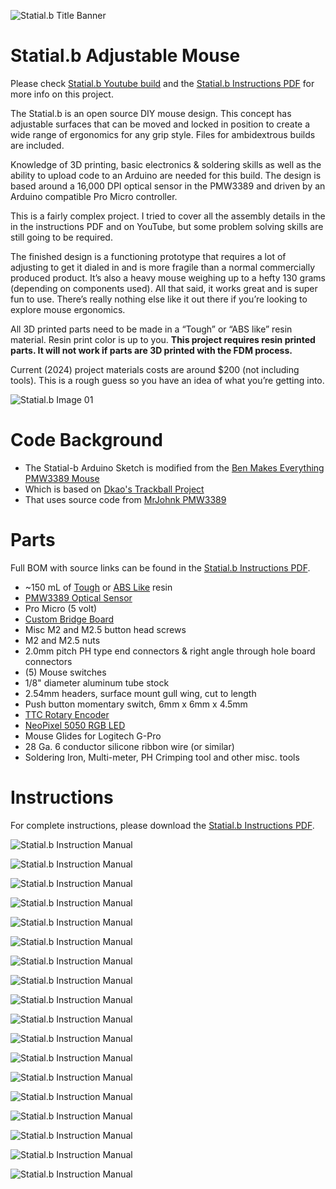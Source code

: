 ![Statial.b Title Banner](img/banner.png)

# Statial.b Adjustable Mouse
Please check [Statial.b Youtube build](youtube) and the [Statial.b Instructions PDF](statial-b_instructions_v01-00.pdf) for more info on this project.

The Statial.b is an open source DIY mouse design. This concept has adjustable surfaces that can be moved and locked in position to create a wide range of ergonomics for any grip style. Files for ambidextrous builds are included.

Knowledge of 3D printing, basic electronics & soldering skills as well as the ability to upload code to an Arduino are needed for this build. The design is based around a 16,000 DPI optical sensor in the PMW3389 and driven by an Arduino compatible Pro Micro controller.

This is a fairly complex project. I tried to cover all the assembly details in the in the instructions PDF and on YouTube, but some problem solving skills are still going to be required.

The finished design is a functioning prototype that requires a lot of adjusting to get it dialed in and is more fragile than a normal commercially produced product. It’s also a heavy mouse weighing up to a hefty 130 grams (depending on components used). All that said, it works great and is super fun to use. There’s really nothing else like it out there if you’re looking to explore mouse ergonomics.

All 3D printed parts need to be made in a “Tough” or “ABS like” resin material. Resin print color is up to you. **This project requires resin printed parts. 
It will not work if parts are 3D printed with the FDM process.**

Current (2024) project materials costs are around $200 (not including tools). This is a rough guess so you have an idea of what you’re getting into.

![Statial.b Image 01](img/image_01.png)


# Code Background
* The Statial-b Arduino Sketch is modified from the [Ben Makes Everything PMW3389 Mouse](https://github.com/BenMakesEverything/PMW3389_Mouse)
* Which is based on [Dkao's Trackball Project](https://github.com/dkao/Kensington_Expert_Mouse_PMW3389_Arduino)
* That uses source code from [MrJohnk PMW3389](https://github.com/mrjohnk/PMW3389DM)

# Parts
Full BOM with source links can be found in the [Statial.b Instructions PDF](statial-b_instructions_v01-00.pdf).

* ~150 mL of [Tough](https://formlabs.com/store/materials/tough-2000-resin/) or [ABS Like](https://store.anycubic.com/products/abs-like-resin-pro-2?srsltid=AfmBOorbNIAT1lDaxvKePQiVIKgR78rkpZjJtzsf-5b1XAJdDYxI4YjZ) resin
* [PMW3389 Optical Sensor](https://www.tindie.com/products/citizenjoe/pmw3389-motion-sensor/)
* Pro Micro (5 volt)
* [Custom Bridge Board](docs/PDF)
* Misc M2 and M2.5 button head screws
* M2 and M2.5 nuts
* 2.0mm pitch PH type end connectors & right angle through hole board connectors
* (5) Mouse switches
* 1/8" diameter aluminum tube stock
* 2.54mm headers, surface mount gull wing, cut to length
* Push button momentary switch, 6mm x 6mm x 4.5mm
* [TTC Rotary Encoder](https://www.amazon.com/dp/B0CF9FS3QS?_encoding=UTF8&psc=1&ref=cm_sw_r_cp_ud_dp_CJSM6787T27A3HG0CDGT&ref_=cm_sw_r_cp_ud_dp_CJSM6787T27A3HG0CDGT&social_share=cm_sw_r_cp_ud_dp_CJSM6787T27A3HG0CDGT&skipTwisterOG=1)
* [NeoPixel 5050 RGB LED](https://www.adafruit.com/product/1655)
* Mouse Glides for Logitech G-Pro
* 28 Ga. 6 conductor silicone ribbon wire (or similar)
* Soldering Iron, Multi-meter, PH Crimping tool and other misc. tools


# Instructions
For complete instructions, please download the [Statial.b Instructions PDF](statial-b_instructions_v01-00.pdf).

![Statial.b Instruction Manual](img/statial-b_inst_06.png)

![Statial.b Instruction Manual](img/statial-b_inst_07.png)

![Statial.b Instruction Manual](img/statial-b_inst_08.png)

![Statial.b Instruction Manual](img/statial-b_inst_09.png)

![Statial.b Instruction Manual](img/statial-b_inst_10.png)

![Statial.b Instruction Manual](img/statial-b_inst_11.png)

![Statial.b Instruction Manual](img/statial-b_inst_12.png)

![Statial.b Instruction Manual](img/statial-b_inst_13.png)

![Statial.b Instruction Manual](img/statial-b_inst_14.png)

![Statial.b Instruction Manual](img/statial-b_inst_15.png)

![Statial.b Instruction Manual](img/statial-b_inst_16.png)

![Statial.b Instruction Manual](img/statial-b_inst_17.png)

![Statial.b Instruction Manual](img/statial-b_inst_18.png)

![Statial.b Instruction Manual](img/statial-b_inst_19.png)

![Statial.b Instruction Manual](img/statial-b_inst_20.png)

![Statial.b Instruction Manual](img/statial-b_inst_21.png)

![Statial.b Instruction Manual](img/statial-b_inst_22.png)

![Statial.b Instruction Manual](img/statial-b_inst_23.png)
